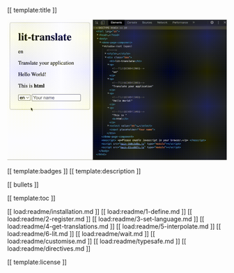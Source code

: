 [[ template:title ]]

<p align="center">
  <a target="_blank" rel="noopener noreferrer" href="https://codepen.io/andreasbm/pen/MWWXPNO?editors=1010">
      <img src="https://raw.githubusercontent.com/andreasbm/lit-translate/master/example.gif" width="650" style="max-width: 100%;">
  </a>
</p>

[[ template:badges ]]
[[ template:description ]]

[[ bullets ]]

[[ template:toc ]]

[[ load:readme/installation.md ]]
[[ load:readme/1-define.md ]]
[[ load:readme/2-register.md ]]
[[ load:readme/3-set-language.md ]]
[[ load:readme/4-get-translations.md ]]
[[ load:readme/5-interpolate.md ]]
[[ load:readme/6-lit.md ]]
[[ load:readme/wait.md ]]
[[ load:readme/customise.md ]]
[[ load:readme/typesafe.md ]]
[[ load:readme/directives.md ]]

[[ template:license ]]
